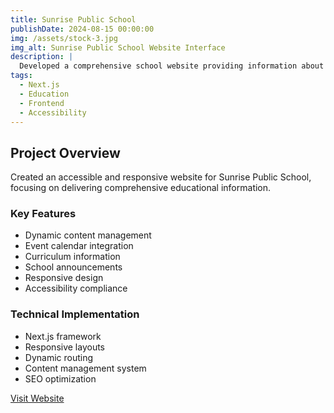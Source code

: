 ```yaml
---
title: Sunrise Public School
publishDate: 2024-08-15 00:00:00
img: /assets/stock-3.jpg
img_alt: Sunrise Public School Website Interface
description: |
  Developed a comprehensive school website providing information about curriculum, events, and announcements in an accessible format.
tags:
  - Next.js
  - Education
  - Frontend
  - Accessibility
---
```


## Project Overview

Created an accessible and responsive website for Sunrise Public School, focusing on delivering comprehensive educational information.

### Key Features

- Dynamic content management
- Event calendar integration
- Curriculum information
- School announcements
- Responsive design
- Accessibility compliance

### Technical Implementation

- Next.js framework
- Responsive layouts
- Dynamic routing
- Content management system
- SEO optimization

[Visit Website](https://sunrise-public-school-one.vercel.app)